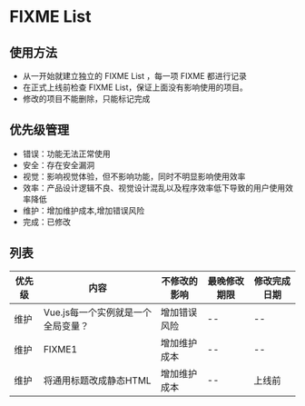 # FIXME List

## 使用方法
 * 从一开始就建立独立的 FIXME List ，每一项 FIXME 都进行记录
 * 在正式上线前检查 FIXME List，保证上面没有影响使用的项目。
 * 修改的项目不能删除，只能标记完成


## 优先级管理
* 错误：功能无法正常使用
* 安全：存在安全漏洞
* 视觉：影响视觉体验，但不影响功能，同时不明显影响使用效率
* 效率：产品设计逻辑不良、视觉设计混乱以及程序效率低下导致的用户使用效率降低
* 维护：增加维护成本,增加错误风险
* 完成：已修改

## 列表
优先级 | 内容 | 不修改的影响 | 最晚修改期限 | 修改完成日期
--|--|--|--|--
维护 | Vue.js每一个实例就是一个全局变量？ | 增加错误风险 | -- | --
维护 | FIXME1 | 增加维护成本 | -- | --
维护 | 将通用标题改成静态HTML | 增加维护成本 | -- | 上线前 

